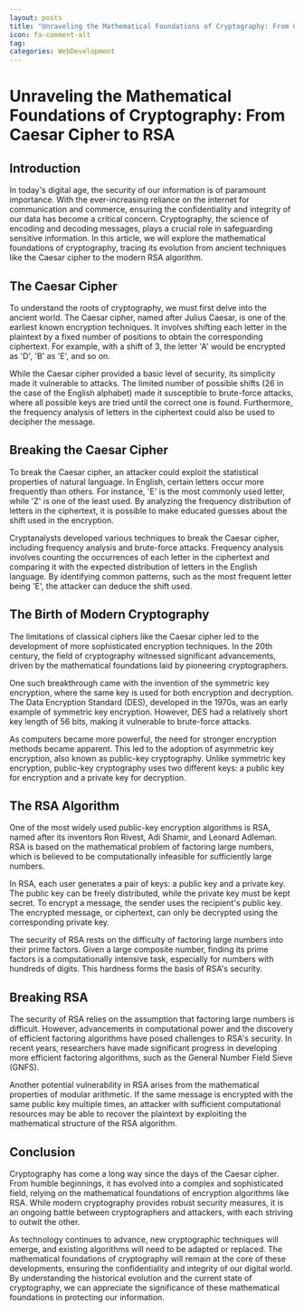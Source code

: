 ```yaml
---
layout: posts
title: "Unraveling the Mathematical Foundations of Cryptography: From Caesar Cipher to RSA"
icon: fa-comment-alt
tag:      
categories: WebDevelopment
---
```



# Unraveling the Mathematical Foundations of Cryptography: From Caesar Cipher to RSA

## Introduction
In today's digital age, the security of our information is of paramount importance. With the ever-increasing reliance on the internet for communication and commerce, ensuring the confidentiality and integrity of our data has become a critical concern. Cryptography, the science of encoding and decoding messages, plays a crucial role in safeguarding sensitive information. In this article, we will explore the mathematical foundations of cryptography, tracing its evolution from ancient techniques like the Caesar cipher to the modern RSA algorithm.

## The Caesar Cipher
To understand the roots of cryptography, we must first delve into the ancient world. The Caesar cipher, named after Julius Caesar, is one of the earliest known encryption techniques. It involves shifting each letter in the plaintext by a fixed number of positions to obtain the corresponding ciphertext. For example, with a shift of 3, the letter 'A' would be encrypted as 'D', 'B' as 'E', and so on.

While the Caesar cipher provided a basic level of security, its simplicity made it vulnerable to attacks. The limited number of possible shifts (26 in the case of the English alphabet) made it susceptible to brute-force attacks, where all possible keys are tried until the correct one is found. Furthermore, the frequency analysis of letters in the ciphertext could also be used to decipher the message.

## Breaking the Caesar Cipher
To break the Caesar cipher, an attacker could exploit the statistical properties of natural language. In English, certain letters occur more frequently than others. For instance, 'E' is the most commonly used letter, while 'Z' is one of the least used. By analyzing the frequency distribution of letters in the ciphertext, it is possible to make educated guesses about the shift used in the encryption.

Cryptanalysts developed various techniques to break the Caesar cipher, including frequency analysis and brute-force attacks. Frequency analysis involves counting the occurrences of each letter in the ciphertext and comparing it with the expected distribution of letters in the English language. By identifying common patterns, such as the most frequent letter being 'E', the attacker can deduce the shift used.

## The Birth of Modern Cryptography
The limitations of classical ciphers like the Caesar cipher led to the development of more sophisticated encryption techniques. In the 20th century, the field of cryptography witnessed significant advancements, driven by the mathematical foundations laid by pioneering cryptographers.

One such breakthrough came with the invention of the symmetric key encryption, where the same key is used for both encryption and decryption. The Data Encryption Standard (DES), developed in the 1970s, was an early example of symmetric key encryption. However, DES had a relatively short key length of 56 bits, making it vulnerable to brute-force attacks.

As computers became more powerful, the need for stronger encryption methods became apparent. This led to the adoption of asymmetric key encryption, also known as public-key cryptography. Unlike symmetric key encryption, public-key cryptography uses two different keys: a public key for encryption and a private key for decryption.

## The RSA Algorithm
One of the most widely used public-key encryption algorithms is RSA, named after its inventors Ron Rivest, Adi Shamir, and Leonard Adleman. RSA is based on the mathematical problem of factoring large numbers, which is believed to be computationally infeasible for sufficiently large numbers.

In RSA, each user generates a pair of keys: a public key and a private key. The public key can be freely distributed, while the private key must be kept secret. To encrypt a message, the sender uses the recipient's public key. The encrypted message, or ciphertext, can only be decrypted using the corresponding private key.

The security of RSA rests on the difficulty of factoring large numbers into their prime factors. Given a large composite number, finding its prime factors is a computationally intensive task, especially for numbers with hundreds of digits. This hardness forms the basis of RSA's security.

## Breaking RSA
The security of RSA relies on the assumption that factoring large numbers is difficult. However, advancements in computational power and the discovery of efficient factoring algorithms have posed challenges to RSA's security. In recent years, researchers have made significant progress in developing more efficient factoring algorithms, such as the General Number Field Sieve (GNFS).

Another potential vulnerability in RSA arises from the mathematical properties of modular arithmetic. If the same message is encrypted with the same public key multiple times, an attacker with sufficient computational resources may be able to recover the plaintext by exploiting the mathematical structure of the RSA algorithm.

## Conclusion
Cryptography has come a long way since the days of the Caesar cipher. From humble beginnings, it has evolved into a complex and sophisticated field, relying on the mathematical foundations of encryption algorithms like RSA. While modern cryptography provides robust security measures, it is an ongoing battle between cryptographers and attackers, with each striving to outwit the other.

As technology continues to advance, new cryptographic techniques will emerge, and existing algorithms will need to be adapted or replaced. The mathematical foundations of cryptography will remain at the core of these developments, ensuring the confidentiality and integrity of our digital world. By understanding the historical evolution and the current state of cryptography, we can appreciate the significance of these mathematical foundations in protecting our information.